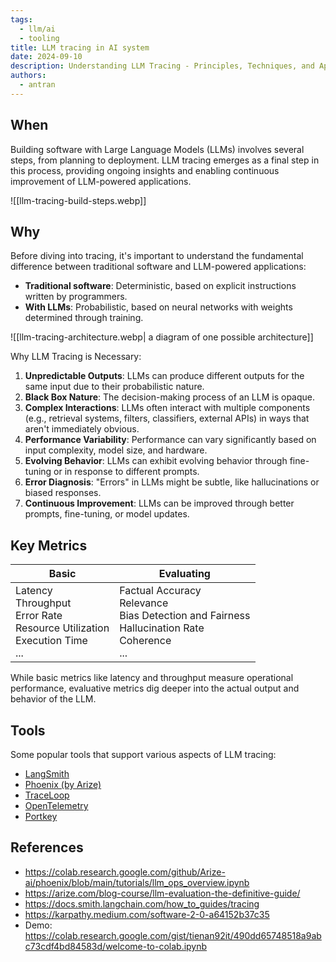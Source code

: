 ```yaml
---
tags:
  - llm/ai
  - tooling
title: LLM tracing in AI system
date: 2024-09-10
description: Understanding LLM Tracing - Principles, Techniques, and Applications
authors:
  - antran
---
```

## When
Building software with Large Language Models (LLMs) involves several steps, from planning to deployment. LLM tracing emerges as a final step in this process, providing ongoing insights and enabling continuous improvement of LLM-powered applications.

![[llm-tracing-build-steps.webp]]

## Why
Before diving into tracing, it's important to understand the fundamental difference between traditional software and LLM-powered applications:
- **Traditional software**: Deterministic, based on explicit instructions written by programmers.
- **With LLMs**: Probabilistic, based on neural networks with weights determined through training.

![[llm-tracing-architecture.webp| a diagram of one possible architecture]]

Why LLM Tracing is Necessary:
1. **Unpredictable Outputs**: LLMs can produce different outputs for the same input due to their probabilistic nature.
2. **Black Box Nature**: The decision-making process of an LLM is opaque.
3. **Complex Interactions**: LLMs often interact with multiple components (e.g., retrieval systems, filters, classifiers, external APIs) in ways that aren't immediately obvious.
4. **Performance Variability**: Performance can vary significantly based on input complexity, model size, and hardware.
5. **Evolving Behavior**: LLMs can exhibit evolving behavior through fine-tuning or in response to different prompts.
6. **Error Diagnosis**: "Errors" in LLMs might be subtle, like hallucinations or biased responses.
7. **Continuous Improvement**: LLMs can be improved through better prompts, fine-tuning, or model updates.

## Key Metrics
| **Basic** | **Evaluating** |
| ---- | ---- |
| Latency<br>Throughput<br>Error Rate<br>Resource Utilization<br>Execution Time<br>... | Factual Accuracy<br>Relevance<br>Bias Detection and Fairness<br>Hallucination Rate<br>Coherence<br>... |
While basic metrics like latency and throughput measure operational performance, evaluative metrics dig deeper into the actual output and behavior of the LLM.

## Tools
Some popular tools that support various aspects of LLM tracing:
- [LangSmith](https://docs.smith.langchain.com/)
- [Phoenix (by Arize)](https://arize.com/)
- [TraceLoop](https://arize.com/)
- [OpenTelemetry](https://opentelemetry.io/blog/2024/llm-observability/)
- [Portkey](https://portkey.ai/)


## References
- https://colab.research.google.com/github/Arize-ai/phoenix/blob/main/tutorials/llm_ops_overview.ipynb
- https://arize.com/blog-course/llm-evaluation-the-definitive-guide/
- https://docs.smith.langchain.com/how_to_guides/tracing
- https://karpathy.medium.com/software-2-0-a64152b37c35
- Demo: https://colab.research.google.com/gist/tienan92it/490dd65748518a9abc73cdf4bd84583d/welcome-to-colab.ipynb